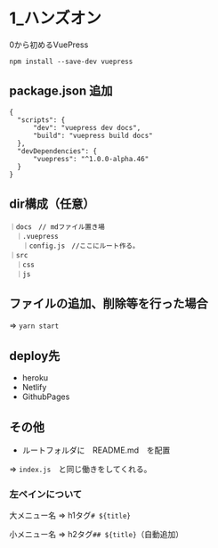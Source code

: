 # 1_ハンズオン

0から初めるVuePress

```
npm install --save-dev vuepress
```

## package.json 追加
```
{
  "scripts": {
      "dev": "vuepress dev docs",
      "build": "vuepress build docs"
  },
  "devDependencies": {
      "vuepress": "^1.0.0-alpha.46"
  }
}
```

## dir構成（任意）
```
｜docs　// mdファイル置き場
　｜.vuepress
　　｜config.js　//ここにルート作る。
｜src
　｜css
　｜js
```

## ファイルの追加、削除等を行った場合
 ⇒ `yarn start`

## deploy先
- heroku
- Netlify
- GithubPages

## その他
- ルートフォルダに　README.md　を配置

 ⇒ `index.js`　と同じ働きをしてくれる。

### 左ペインについて
大メニュー名 ⇒ h1タグ`# ${title}`

小メニュー名 ⇒ h2タグ`## ${title}`（自動追加）

